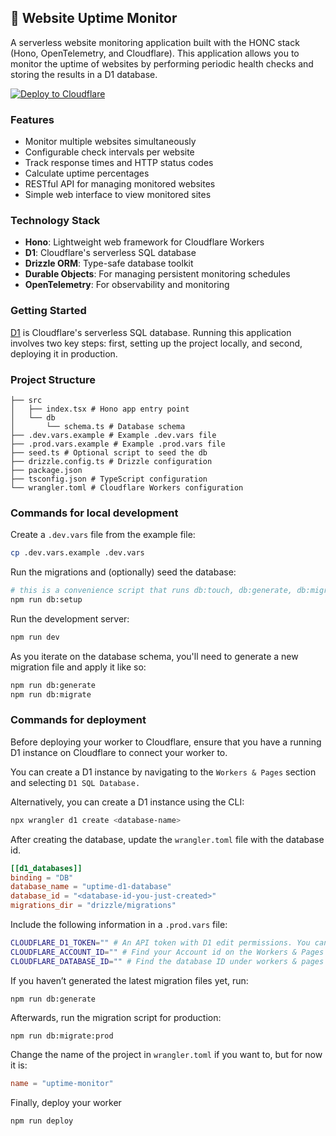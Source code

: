 ## 🪿 Website Uptime Monitor

A serverless website monitoring application built with the HONC stack (Hono, OpenTelemetry, and Cloudflare). This application allows you to monitor the uptime of websites by performing periodic health checks and storing the results in a D1 database.

[![Deploy to Cloudflare](https://deploy.workers.cloudflare.com/button)](https://deploy.workers.cloudflare.com/?url=https://github.com/fiberplane/create-honc-app/tree/main/examples/uptime-monitor)

### Features

- Monitor multiple websites simultaneously
- Configurable check intervals per website
- Track response times and HTTP status codes
- Calculate uptime percentages
- RESTful API for managing monitored websites
- Simple web interface to view monitored sites

### Technology Stack

- **Hono**: Lightweight web framework for Cloudflare Workers
- **D1**: Cloudflare's serverless SQL database
- **Drizzle ORM**: Type-safe database toolkit
- **Durable Objects**: For managing persistent monitoring schedules
- **OpenTelemetry**: For observability and monitoring

### Getting Started

[D1](https://developers.cloudflare.com/d1/) is Cloudflare's serverless SQL database. Running this application involves two key steps: first, setting up the project locally, and second, deploying it in production.

### Project Structure

```#
├── src
│   ├── index.tsx # Hono app entry point
│   └── db
│       └── schema.ts # Database schema
├── .dev.vars.example # Example .dev.vars file
├── .prod.vars.example # Example .prod.vars file
├── seed.ts # Optional script to seed the db
├── drizzle.config.ts # Drizzle configuration
├── package.json
├── tsconfig.json # TypeScript configuration
└── wrangler.toml # Cloudflare Workers configuration
```

### Commands for local development

Create a `.dev.vars` file from the example file:

```sh
cp .dev.vars.example .dev.vars
```

Run the migrations and (optionally) seed the database:

```sh
# this is a convenience script that runs db:touch, db:generate, db:migrate, and db:seed
npm run db:setup
```

Run the development server:

```sh
npm run dev
```

As you iterate on the database schema, you'll need to generate a new migration file and apply it like so:

```sh
npm run db:generate
npm run db:migrate
```

### Commands for deployment

Before deploying your worker to Cloudflare, ensure that you have a running D1 instance on Cloudflare to connect your worker to.

You can create a D1 instance by navigating to the `Workers & Pages` section and selecting `D1 SQL Database.`

Alternatively, you can create a D1 instance using the CLI:

```sh
npx wrangler d1 create <database-name>
```

After creating the database, update the `wrangler.toml` file with the database id.

```toml
[[d1_databases]]
binding = "DB"
database_name = "uptime-d1-database"
database_id = "<database-id-you-just-created>"
migrations_dir = "drizzle/migrations"
```

Include the following information in a `.prod.vars` file:

```sh
CLOUDFLARE_D1_TOKEN="" # An API token with D1 edit permissions. You can create API tokens from your Cloudflare profile
CLOUDFLARE_ACCOUNT_ID="" # Find your Account id on the Workers & Pages overview (upper right)
CLOUDFLARE_DATABASE_ID="" # Find the database ID under workers & pages under D1 SQL Database and by selecting the created database
```

If you haven’t generated the latest migration files yet, run:
```shell
npm run db:generate
```

Afterwards, run the migration script for production:
```shell
npm run db:migrate:prod
```

Change the name of the project in `wrangler.toml` if you want to, but for now it is:

```toml
name = "uptime-monitor"
```

Finally, deploy your worker

```shell 
npm run deploy
```


